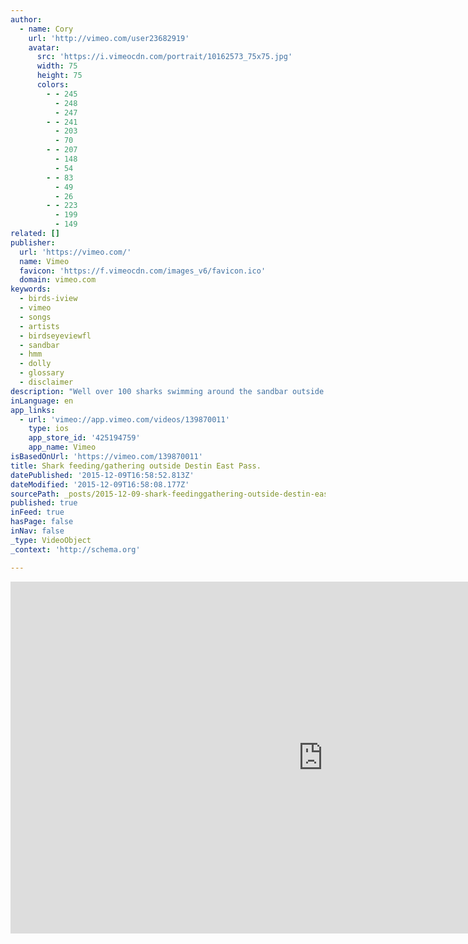 ```yaml
---
author:
  - name: Cory
    url: 'http://vimeo.com/user23682919'
    avatar:
      src: 'https://i.vimeocdn.com/portrait/10162573_75x75.jpg'
      width: 75
      height: 75
      colors:
        - - 245
          - 248
          - 247
        - - 241
          - 203
          - 70
        - - 207
          - 148
          - 54
        - - 83
          - 49
          - 26
        - - 223
          - 199
          - 149
related: []
publisher:
  url: 'https://vimeo.com/'
  name: Vimeo
  favicon: 'https://f.vimeocdn.com/images_v6/favicon.ico'
  domain: vimeo.com
keywords:
  - birds-iview
  - vimeo
  - songs
  - artists
  - birdseyeviewfl
  - sandbar
  - hmm
  - dolly
  - glossary
  - disclaimer
description: "Well over 100 sharks swimming around the sandbar outside of Destin Florida's East Pass. Facebook.com/birdseyeviewFL. Birds-iView.com Disclaimer - We do not own all of these songs. All sounds on this Vimeo Channel are for promotional reasons only. Any artistic perspective portrayed in any of the the songs comes from the artist of the song only."
inLanguage: en
app_links:
  - url: 'vimeo://app.vimeo.com/videos/139870011'
    type: ios
    app_store_id: '425194759'
    app_name: Vimeo
isBasedOnUrl: 'https://vimeo.com/139870011'
title: Shark feeding/gathering outside Destin East Pass.
datePublished: '2015-12-09T16:58:52.813Z'
dateModified: '2015-12-09T16:58:08.177Z'
sourcePath: _posts/2015-12-09-shark-feedinggathering-outside-destin-east-pass.md
published: true
inFeed: true
hasPage: false
inNav: false
_type: VideoObject
_context: 'http://schema.org'

---
```

<iframe src="https://cdn.embedly.com/widgets/media.html?src=https%3A%2F%2Fplayer.vimeo.com%2Fvideo%2F139870011&amp;url=https%3A%2F%2Fvimeo.com%2F139870011&amp;image=http%3A%2F%2Fi.vimeocdn.com%2Fvideo%2F536043383_1280.jpg&amp;key=b7d04c9b404c499eba89ee7072e1c4f7&amp;type=text%2Fhtml&amp;schema=vimeo" width="1000" height="563" scrolling="no" frameborder="0" allowfullscreen="allowfullscreen" style=""></iframe>